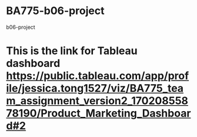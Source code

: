 # BA775-b06-project
b06-project
# This is the link for Tableau dashboard https://public.tableau.com/app/profile/jessica.tong1527/viz/BA775_team_assignment_version2_17020855878190/Product_Marketing_Dashboard#2 
